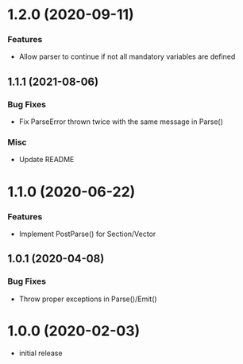 # 1.2.0 (2020-09-11)

### Features

* Allow parser to continue if not all mandatory variables are defined

## 1.1.1 (2021-08-06)

### Bug Fixes
* Fix ParseError thrown twice with the same message in Parse()

### Misc

* Update README

# 1.1.0 (2020-06-22)

### Features

* Implement PostParse() for Section/Vector

## 1.0.1 (2020-04-08)

### Bug Fixes
* Throw proper exceptions in Parse()/Emit()

# 1.0.0 (2020-02-03)

- initial release

